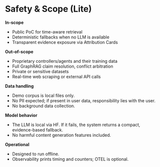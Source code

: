 # Safety & Scope (Lite)

**In-scope**

- Public PoC for time-aware retrieval
- Deterministic fallbacks when no LLM is available
- Transparent evidence exposure via Attribution Cards

**Out-of-scope**

- Proprietary controllers/agents and their training data
- Full GraphRAG claim resolution, conflict arbitration
- Private or sensitive datasets
- Real-time web scraping or external API calls

**Data handling**

- Demo corpus is local files only.
- No PII expected; if present in user data, responsibility lies with the user.
- No background data collection.

**Model behavior**

- The LLM is local via HF. If it fails, the system returns a compact, evidence-based fallback.
- No harmful content generation features included.

**Operational**

- Designed to run offline.
- Observability prints timing and counters; OTEL is optional.
